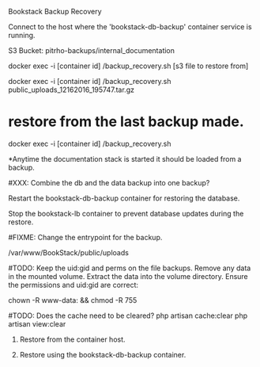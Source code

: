 Bookstack Backup Recovery

Connect to the host where the 'bookstack-db-backup' container service is running.

S3 Bucket: pitrho-backups/internal_documentation

docker exec -i [container id] /backup_recovery.sh [s3 file to restore from]

docker exec -i [container id] /backup_recovery.sh public_uploads_12162016_195747.tar.gz

# restore from the last backup made.
docker exec -i [container id] /backup_recovery.sh



*Anytime the documentation stack is started it should be loaded from a backup.



#XXX: Combine the db and the data backup into one backup?

Restart the bookstack-db-backup container for restoring the database.

Stop the bookstack-lb container to prevent database updates during the restore.

#FIXME: Change the entrypoint for the backup.

/var/www/BookStack/public/uploads

#TODO: Keep the uid:gid and perms on the file backups.
Remove any data in the mounted volume.
Extract the data into the volume directory.
Ensure the permissions and uid:gid are correct:

chown -R www-data: <volume dir> && chmod -R 755 <volume dir>

#TODO: Does the cache need to be cleared?
php artisan cache:clear
php artisan view:clear


1) Restore from the container host.

2) Restore using the bookstack-db-backup container.



